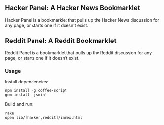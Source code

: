 ## Hacker Panel: A Hacker News Bookmarklet ##

Hacker Panel is a bookmarklet that pulls up the Hacker News discussion for any page, or starts one if it doesn't exist.

## Reddit Panel: A Reddit Bookmarklet ##

Reddit Panel is a bookmarklet that pulls up the Reddit discussion for any page, or starts one if it doesn't exist.

### Usage ###

Install dependencies:

    npm install -g coffee-script
    gem install 'jsmin'

Build and run:

    rake
    open lib/[hacker,reddit]/index.html
